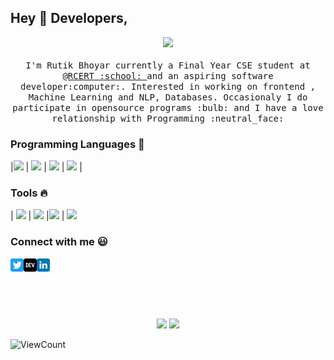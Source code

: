 ## Hey :wave: Developers, 

<p align="center">
  <img src="https://img.icons8.com/emoji/48/000000/boy-light-skin-tone.png" width=100>
  <br><br>
  <samp>
	  I'm Rutik Bhoyar currently a Final Year CSE student at <a href="http://www.rcert.ac.in/">@RCERT :school: </a> and an aspiring software developer:computer:. Interested in working on frontend , Machine Learning and NLP, Databases. Occasionaly I do participate in opensource programs :bulb: and I have a love relationship with Programming :neutral_face: 
  </samp>
</p>

### Programming Languages  :rocket:
|<img src="https://img.icons8.com/dusk/48/000000/html-5.png" width=60> | <img 
src="https://img.icons8.com/color/64/000000/javascript.png" width=60> | <img 
src="https://img.icons8.com/color/48/000000/python.png" width=60> | <img 
src="https://img.icons8.com/color/48/000000/c-plus-plus.png" width=60> |


### Tools :fire:
| <img src="https://img.icons8.com/ios-glyphs/30/000000/github.png" width=60> | <img 
src="https://img.icons8.com/plasticine/100/000000/visual-studio-code-2019.png" width=60> |<img 
src="https://img.icons8.com/color/48/000000/pycharm.png" width=60> | <img 
src="https://img.icons8.com/dusk/64/000000/anaconda.png" width=60> 


### Connect with me :smiley:
<a href="https://twitter.com/RutikBhoyar">
  <img align="left" alt="Rutik Bhoyar Twitter" width="21px" src="https://raw.githubusercontent.com/edent/SuperTinyIcons/099dc12b59179d07d534069bc8551718f786d91a/images/svg/twitter.svg" />
</a>

<a href="https://dev.to/rutikab12">
  <img align="left" alt="Rutik Bhoyar DEV" width="21px" src="https://raw.githubusercontent.com/edent/SuperTinyIcons/099dc12b59179d07d534069bc8551718f786d91a/images/svg/dev_to.svg" />
</a>

<a href="https://www.linkedin.com/in/rutik-bhoyar-5b67341b0/">
  <img align="left" alt="Rutik Bhoyar Linkdin" width="21px" src="https://raw.githubusercontent.com/edent/SuperTinyIcons/099dc12b59179d07d534069bc8551718f786d91a/images/svg/linkedin.svg" />
</a>

<br/><br/>
<p align="center">
<!--<img alt="spotify" width="235px" src="https://spotify-github-profile.vercel.app/api/view?uid=315az42hka7jwtwpck3polrmtvwa&cover_image=false" /> -->
</p>
<br/><br/>

<p align="center">
	
  <img width="48%" src="https://github-readme-stats.vercel.app/api?username=Rutikab12&show_icons=true&theme=tokyonight" />
  <img width="48%" src="https://github-readme-streak-stats.herokuapp.com/?user=Rutikab12&theme=tokyonight" />
	
  <!--<img width='48%' src="https://github-readme-stats.vercel.app/api/top-langs/?username=Rutikab12&layout=compact&text_color=daf7dc&bg_color=151515" />-->
  

</p>


<!--  ![visitors](https://visitor-badge.glitch.me/badge?page_id=coderjojo/coderjojo) -->

![ViewCount](https://views.whatilearened.today/views/github/rutikab12/views.svg)

 
